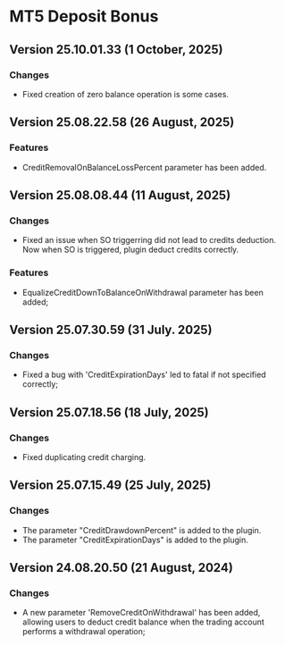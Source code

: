 # MT5 Deposit Bonus

## Version 25.10.01.33 (1 October, 2025)
### Changes
* Fixed creation of zero balance operation is some cases.

## Version 25.08.22.58 (26 August, 2025)
### Features
* CreditRemovalOnBalanceLossPercent parameter has been added.

## Version 25.08.08.44 (11 August, 2025)
### Changes
* Fixed an issue when SO triggerring did not lead to credits deduction. Now when SO is triggered, plugin deduct credits correctly.
### Features
* EqualizeCreditDownToBalanceOnWithdrawal parameter has been added;

## Version 25.07.30.59 (31 July. 2025)
### Changes
* Fixed a bug with 'CreditExpirationDays' led to fatal if not specified correctly;

## Version 25.07.18.56 (18 July, 2025)
### Changes
* Fixed duplicating credit charging.

## Version 25.07.15.49 (25 July, 2025)
### Changes
* The parameter "CreditDrawdownPercent" is added to the plugin.
* The parameter "CreditExpirationDays" is added to the plugin.

## Version 24.08.20.50 (21 August, 2024)
### Changes
* A new parameter 'RemoveCreditOnWithdrawal' has been added, allowing users to deduct credit balance when the trading account performs a withdrawal operation;
